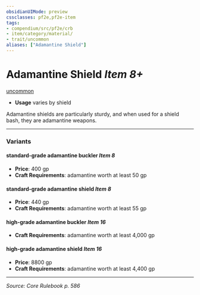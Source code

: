 ```yaml
---
obsidianUIMode: preview
cssclasses: pf2e,pf2e-item
tags:
- compendium/src/pf2e/crb
- item/category/material/
- trait/uncommon
aliases: ["Adamantine Shield"]
---
```

# Adamantine Shield *Item 8+*  
[uncommon](rules/traits/uncommon.md "Uncommon Rarity Trait")  

- **Usage** varies by shield

Adamantine shields are particularly sturdy, and when used for a shield bash, they are adamantine weapons.

---

### Variants

#### standard-grade adamantine buckler *Item 8*

- **Price**: 400 gp
- **Craft Requirements**: adamantine worth at least 50 gp

#### standard-grade adamantine shield *Item 8*

- **Price**: 440 gp
- **Craft Requirements**: adamantine worth at least 55 gp

#### high-grade adamantine buckler *Item 16*

- **Craft Requirements**: adamantine worth at least 4,000 gp

#### high-grade adamantine shield *Item 16*

- **Price**: 8800 gp
- **Craft Requirements**: adamantine worth at least 4,400 gp

---
*Source: Core Rulebook p. 586*